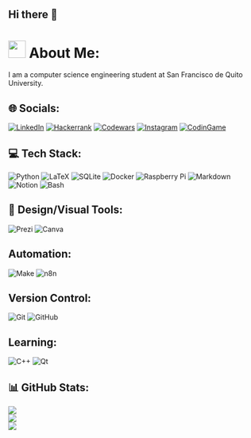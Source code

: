 ## Hi there 👋

# <img src="https://github.com/mayankchaudhary26/Cool-Readme-ideas/raw/master/data/octocat/daftpunktocat-thomas.gif" height=35> About Me:

I am a computer science engineering student at San Francisco de Quito University.

## 🌐 Socials:

[![LinkedIn](https://img.shields.io/badge/LinkedIn-%230077B5.svg?logo=linkedin&logoColor=white)](https://linkedin.com/in/joshua-reinoso-cevallos-0b9b85286)
[![Hackerrank](https://img.shields.io/badge/-Hackerrank-2EC866?logo=HackerRank&logoColor=white)](https://www.hackerrank.com/profile/pichuelectrico)
[![Codewars](https://img.shields.io/badge/-Codewars-red?logo=Codewars&logoColor=white)](https://www.codewars.com/users/Pichuelectrico)
[![Instagram](https://img.shields.io/badge/-Instagram-eb82cb?logo=Instagram&logoColor=white)](https://www.instagram.com/joshreino/)
[![CodinGame](https://img.shields.io/badge/-CodinGame-F2BB13?&logo=codingame&logoColor=white)](https://www.codingame.com/profile/d33fd5e10237404a145182532d68ebff0006044)

## 💻 Tech Stack:

![Python](https://img.shields.io/badge/python-3670A0?style=for-the-badge&logo=python&logoColor=white) ![LaTeX](https://img.shields.io/badge/latex-%23008080.svg?style=for-the-badge&logo=latex&logoColor=white) ![SQLite](https://img.shields.io/badge/sqlite-%2307405e.svg?style=for-the-badge&logo=sqlite&logoColor=white) ![Docker](https://img.shields.io/badge/docker-%230db7ed.svg?style=for-the-badge&logo=docker&logoColor=white) ![Raspberry Pi](https://img.shields.io/badge/-RaspberryPi-C51A4A?style=for-the-badge&logo=Raspberry-Pi) ![Markdown](https://img.shields.io/badge/-Markdown-000?style=for-the-badge&logo=markdown) ![Notion](https://img.shields.io/badge/Notion-%23000000.svg?style=for-the-badge&logo=notion&logoColor=white) ![Bash](https://img.shields.io/badge/Bash-121011?style=for-the-badge&logo=gnu-bash&logoColor=white)

## 🎨 Design/Visual Tools:

![Prezi](https://img.shields.io/badge/Prezi-6daceb.svg?style=for-the-badge&logo=Prezi&logoColor=blue) ![Canva](https://img.shields.io/badge/-Canva-6daceb?style=for-the-badge&logo=canva)

## Automation:

![Make](https://img.shields.io/badge/Make-9159c5?style=for-the-badge&logo=make) ![n8n](https://img.shields.io/badge/n8n-5b5b5b?style=for-the-badge&logo=n8n)

## Version Control:

![Git](https://img.shields.io/badge/Git-000?style=for-the-badge&logo=git) ![GitHub](https://img.shields.io/badge/GitHub-000?style=for-the-badge&logo=github)

## Learning:
![C++](https://img.shields.io/badge/c++-%2300599C.svg?style=for-the-badge&logo=c%2B%2B&logoColor=white) ![Qt](https://img.shields.io/badge/Qt-%23217346.svg?style=for-the-badge&logo=Qt&logoColor=white)

## 📊 GitHub Stats:

![](https://github-readme-stats.vercel.app/api?username=Pichuelectrico&theme=city_lights&hide_border=false&include_all_commits=true&count_private=true)<br/>
![](https://github-readme-streak-stats.herokuapp.com/?user=Pichuelectrico&theme=city_lights&hide_border=false)<br/>
![](https://github-readme-stats.vercel.app/api/top-langs/?username=Pichuelectrico&theme=city_lights&hide_border=false&include_all_commits=true&count_private=true&layout=compact)

<!--
**Pichuelectrico/Pichuelectrico** is a ✨ _special_ ✨ repository because its `README.md` (this file) appears on your GitHub profile.

Here are some ideas to get you started:

- 🔭 I’m currently working on ...
- 🌱 I’m currently learning ...
- 👯 I’m looking to collaborate on ...
- 🤔 I’m looking for help with ...
- 💬 Ask me about ...
- 📫 How to reach me: ...
- 😄 Pronouns: ...
- ⚡ Fun fact: ...
-->
<!-- Made with help of GPRM ( https://gprm.itsvg.in ) -->

